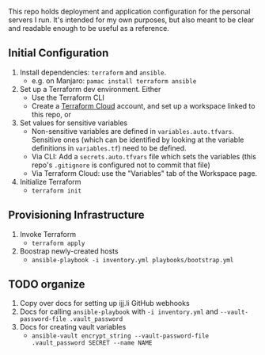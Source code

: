 This repo holds deployment and application configuration for the personal servers I run. It's intended for my own
purposes, but also meant to be clear and readable enough to be useful as a reference.

## Initial Configuration

1. Install dependencies: `terraform` and `ansible`.
   - e.g. on Manjaro: `pamac install terraform ansible`
1. Set up a Terraform dev environment. Either
   - Use the Terraform CLI
   - Create a [Terraform Cloud](https://app.terraform.io) account, and set up a workspace linked to this repo, or
1. Set values for sensitive variables
   - Non-sensitive variables are defined in `variables.auto.tfvars`. Sensitive ones (which can be identified by looking
     at the variable definitions in `variables.tf`) need to be defined.
   - Via CLI: Add a `secrets.auto.tfvars` file which sets the variables (this repo's `.gitignore` is configured not to
     commit that file)
   - Via Terraform Cloud: use the "Variables" tab of the Workspace page.
1. Initialize Terraform
   - `terraform init`

## Provisioning Infrastructure

1. Invoke Terraform
   - `terraform apply`
1. Boostrap newly-created hosts
   - `ansible-playbook -i inventory.yml playbooks/bootstrap.yml`

## TODO organize

1. Copy over docs for setting up ijj.li GitHub webhooks
1. Docs for calling `ansible-playbook` with `-i inventory.yml` and `--vault-password-file .vault_password`
1. Docs for creating vault variables
   - `ansible-vault encrypt_string --vault-password-file .vault_password SECRET --name NAME`
